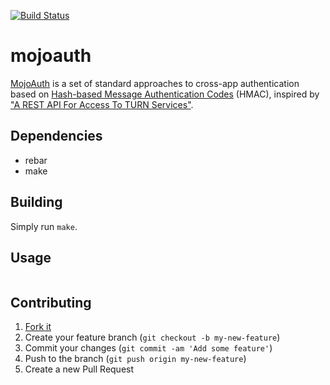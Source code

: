 [![Build Status](https://travis-ci.org/mojolingo/mojoauth.erl.svg?branch=develop)](http://travis-ci.org/mojolingo/mojo-auth.rb)

# mojoauth

[MojoAuth](http://mojolingo.com/mojoauth) is a set of standard approaches to cross-app authentication based on [Hash-based Message Authentication Codes](http://en.wikipedia.org/wiki/Hash-based_message_authentication_code) (HMAC), inspired by ["A REST API For Access To TURN Services"](http://tools.ietf.org/html/draft-uberti-behave-turn-rest).

## Dependencies

* rebar
* make

## Building

Simply run `make`.

## Usage

```erlang

```

## Contributing

1. [Fork it](https://github.com/mojolingo/mojoauth.erl/fork)
2. Create your feature branch (`git checkout -b my-new-feature`)
3. Commit your changes (`git commit -am 'Add some feature'`)
4. Push to the branch (`git push origin my-new-feature`)
5. Create a new Pull Request
